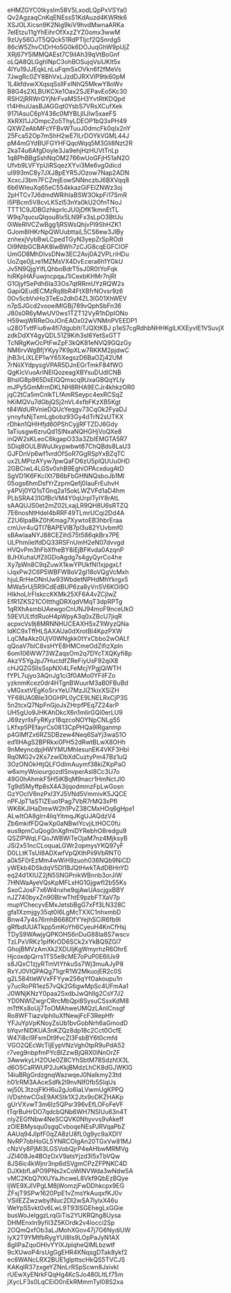 eHMZGYC0tkysIm58V5LxodLQpPxVSYa0
Qv2AgzaqCnKqENEssS1KdAuzd4KWRtk6
XSJOLXicsn9K2Nig9kiV9hvdMwnaARKa
7elEtzu11gYhEihrOfXxzZYZ0omx3wwM
9zUyS6OJT5QQck51RdPTljcf2QSnrdg5
86cW5ZhvCtDrHo5G0k6DOJuqGhW9pUjZ
XRj67Y5lMMQAEst7C9iIAh39qVtBoGnf
oLQA8QLGghINpC3ohBOSujqVsiUKlt5x
4IYu19JJEqkLnLuFqmSxOVkn6f2fMeVs
7JwgRc0ZY8BhVxLJzdDJRXVIP9tk60pM
1L4kfdvwXXqsqSslIFxINhQ5MkwY8oWv
B8G4s2XLBUKCXe1Oax2SJEPavEo5Kc30
RSH2jRRWrGYjNrFvaMS5H3YvtRtKDQpd
t14HhuUasBJAGGqt0YsbS7VRsXCufXek
917IAsuC6pY436c0MYBLjIIJlw5xaeFS
XkRXI1JJOmpcZo5ThyLDEOP1bQ3xPH49
QXWZeAbMFcYFBvWTuuJ0dmcFk0qIx2nY
25Fca52Op7mShH2wE7ILrDOYkVGML44J
pM4mGYdBUFGYHFQqoWqq5M3Gli8Nzt2R
2kaT4u6AfgDoyle3Ja9ehjHzHUVtTnLp
1q8PhBBgSshNqOM2766wUoGFjH51aN2O
Ufvb9LVFYpUiRSqezXYvi3Me6vgGdicd
uI993mC8y7JXJ8pEYR5JOzow7Nap2ADN
XcxcJ3bm7FCZmjEowSNNnczbJ6BXVqq8
6b6WIeuXq65eC554kkazGiFEIZNWz3oj
2pHTCv7J6dmdWRihIaBSW3OkpFi17SmR
i5PBcm5V8cvLK5zl53nYa0kU2OfnTNoJ
TTT1C9JDBGzhkprlcJU0jDfK1kmnEtTL
W9q7qucuQIqou8Ix5LN9Fx3sLpO3BtUu
0iWeRlVCZwBgg1jRSWsQhjvPl9ShHZK1
GJom8lHKrNpQWUubttaiL5CS6ew3JlBy
znhexjVybBwLCpedTGyN3yepZrSpROdI
OI9NtbGCBAK8lwBWh7zCJG8cqEGFClOF
UmGD8MhDlvsDNw3EC2Avj0A2VPLriHDu
UoZqe0jLre1MZMsVX4DvEcera6h1YGkU
Jv5N9QjgYifLQhboBdrT5sJ0R0tYoFqk
hiRKpHAFuwjncpqaJ1iCexbKHMr7njRl
G1OjyfSePdh6Ia33Os7qtRRmUYzRQW2s
GapiQEudECMzRq8bR4FtXBfrNOvsr9z6
0Ov5cbVxHo3TeEo2dh04ZL3IG01XhWEV
n7pSJGcd2vooeiMlGBj789vQphSbFn36
J80s0R6yMwUV0ws1TZT12VyR1hDpIONo
H59wqWRReOoJOnEAOx02wVNMnPVEEDP1
u28OTvtfFiu6w4fi7dgubItiTJQXtKBJ
p1eS7cgRdhbNHHKglLKXEyvlE1VSuvjX
zdkDdXY4gyQDL51Z9Kih3sI6YetSxGTT
TcNRgKwOcPtFwZpF3kQK81eNVQ9GQzGy
NM6rvWgBfjYKyy7K9pXLw7RKKM2pjdwC
jhB3rLiXLEP1wY65XegszD6BaOZj42UM
7rNiiXYdpysgVPAR5DJnEGrTmkF84fWO
QgKIcVuoArlNElQozeagXBYsuDUdlCNB
BhsIG8p965DsElQQmscq9UxaGBQqYLly
mJPy5GmMrmDKLNH8RHA9ECJr4khkzOR0
jqC2tCa5mCnlkTLfAmRSeypc4exRCSqZ
hKiMQVu7dGbjQSj2nVL4sfbFKzXB5Kgt
t84WdURVnieDQUcYeqgv73CqOk2FyaDJ
ynnyfsNjTxmLgbobz93Gy4dTrN2sUTKX
rDhkn1QHIHfjd60PShCyjjRFTZDJ6Gdy
1aTiusgw6zruQd1SlNxaNQHGHjVoQXe8
inQW2sKLeoC6kgapO33a3ZbIEMGTA5R7
SDiq8OULBWuUkypwbwt87ChQBds8LaU3
GJFDnVp6wf1vrdOfSoR7GgRSpYxBZqTC
ux2LMPizAYyw7pwQaFD6zU5plQUUu0HD
2GBCiwL4LGSv0xhB9EghiOPAcxdugAtD
SgVD1K6FKcIXt7B6bFbGHNNQsboJb1Ml
05ogs6hmDsfYrZzpmQefj0IauFrEuhvH
y4PVj0YQ1sTGnq2a1SokLWZVFd1aD4hm
PLbSRA431GfBcVM4Y0qUrplTylY8rAtL
sAAQUJS0et2mZ02LxajLR9QH8U6sRTZQ
7E6nosNtHdeI4bRRF49TLmrUCqi2Dd4A
Z2U6lpaBkZ0hKmag7XywtoEB3hbrEraa
cmUvr4uQTI7BAPEVIB7pl3u82YUvbmf0
sBAwlaaNYJ88CEZihS75t586qkBrx7PE
ULPhmileIfdDQ33RSFnUmH2eN07dvvgd
HVQvPm3hFbXfheBY8iEjBFKvda0AzqnP
8JHXuhaUfZilGDoAgdg7s4gyQyrCo4he
Xy7pWn8C9qZuwX1kwYPUkfNI1xjpgxLf
iJqxPw2C6P5WBFW8oV2gl18oVQgVcMxh
hjuLRrHeONnUw93WbdetNPHdMhYkrgx5
MWa5rUj5R9CdEdBUP6za8yVnSV6KOi9O
HIkhoLIrFlskccKKMk25XF6A4vZCjlwZ
EfR1ZKS21COItthgDRXqdVMqT3dpRPTg
1qRXhAsmbUAewgoCnUNJ94moF9nceUkO
59EVULtfdRuoH4pWpyA3q0xZBcU7jiqR
acpxcVs9j8MRNNHUCEAXHSxZ1lWyzQNa
IdKC9xTffHLSAXAUa0dXrotBI4KpzPXW
LqCMaAkz0UjV0WNgkk0tYxCbbo2wOALf
qQoaV7blC8xsHYE8HMCmeOdZifizXpln
6om106WW73WZaqsOm2q7DYcTXQKyfi8p
AkzY5YgJpJ7HuctdfZReFiyUsF92qiX8
cHJQZGSlIsSspNXI4LFeMcjYPgjQiWTH
fYPL7ujyo3AQnJg1ci3f0AMo0YFilFZo
yzknmKcez0dr4HTgnBWuurM3aB0FBuBd
vMGxxtVEgKoSrxYeU7MzJlZ1kixXSiZH
YF68UA0BIe3OGHPL0yCE9LNELRxCjP3S
5n2tcxQ7NpFnGjoJxZHrpfPEq7Z24arP
UH5gUo9JHKAhDkcX6n1mIirGQi0erLU9
J69zyrlIsFyRKyz18qzcoNOYNpCNLg55
LKfxp5PEfayrCs0813CpPHQa9lRganmp
p4GlMfZx6RZSDBzew4Neq6SaYj3waS1O
ed1IHAgS2BPRkxi0PH52dRwtBLwX8OHh
9nMeyncdpjHWYMUMhlesunEK4VKF3Hbl
Rq0MG2v2Ks7zwlDbXdCuztyPm47Bz1uQ
3OzONOkHtjQLFOdImAuymf38kiZKpPaO
w6xmyWoiourgozdISnvperAsl8Cc3U7o
49G0hAhmkF5H5iKBqM9nacr1HmNctJl0
Tg9d5Myffp8sX4A3ijqodmmzFpLwGosn
GzYOcIV6nzPxI3YJ5VNd5VmmivK5JQCE
nPFJpT1aSTlZEuo1Pag7VbR7rMQ3xPfl
WK6KJlHaDmwW2h1PvZ38CMxHOq6gHpe1
ALwItOA8glrr4IiqYitmqJKgUJAQdzV4
Zb6mkifFDQwXp0aNBwlYcvjiLtHOC0fu
eus9pmCuQog0nXgfmiDYRebhO8redgu9
QSZlPWqLFQoJWBWiTeOjaM7nz4MjksyB
JSi2x51ncCLoquaLGWr2opmysYKQ97yF
D0LLtKTsUI8ADXwfVpQXthPii9VbRNT0
a0k5F0rEzMm4wWiH9zuoh036NQb9NiCD
yWEkb4DSkdqV5Dl1BJQtHwkTAdDBHnYD
eq24d1XIUZ2jN5SNGPnikWBnnb3orJiW
7HNWaAyeVQsKpMFLxHG1GjgwfI2b55Ks
SxoCJosF7x6W4nxhe9qjAwUAscjgxBBY
nJZ740byxZn90BIrwThtE9pzbFTXaV7p
mupYChecyvEMxJetsbBgG7xFf3LN328C
gfa1Xzmjgy35qt0I6LgMcTXXC1nhxmbD
Bnw47y4s76mhB668DfYYejhSCiR6fb9l
gRfbdUUATkpp5mKoYh6CyeuH4KnCfHsj
TDyS9WAwjyQPKOHS6nDuG88la8S7wscv
TzLPxVRKz1pIfKrOD6SCk2xYkBQ9ZGl7
GhojBMVzAmXk2XDUIjKgWmyrhzR6OhrE
HjcoxdpQrrs1TS5e8cME7oPuP0E6lUx9
s8JQxC1zjyRTmVtYhkuSs7Wj3muAJyP8
RxYJ0VIQPAQg71igrR1W2MkuojER2c0S
g2L584tIeWVxFFYyw256qYfOakoupu1n
y7ucRoPR1ez57vQk2G6gwMpSc4UFmAa1
J0WNjKNzY0paa2SxdbJwQhIlg2CsY7J2
YD0NWIZwgrCRrcMbQpi8SysuCSsxKdM8
mTtfKs8oUj7ToOMAhweUMQzLAnICnsgf
Ro8WFTiazvlphlIuXfNewjFcF3RepHfr
YFJuYpVpKNoyZsUb1bvGobNrh6aGmodD
bYqvrNlDKUA3nKZQz8dp18c2Cct0OcfE
W47i8cI9FsmDt9fvcZl3FsbBY6t0cmfd
VGO2QEcWcTljEypVNzVgh0tpR9uPdA52
r7veg9nbpfmPYcBlZzwBjQRX0INnOrZF
3AwwkyLH2OUe0Z8CYhSbtM78SdzhtX3L
d6O5CaRWUP2JuKkjBMdzLhCK8dGJWKIG
14iuBRgGrdzgnqWazwqeJ0Nalkmy23td
h01rRM3AAceSdfk2l9nvNIf0fb5SIqUs
wj50L3tzojFKH6u2gJo6iaLVwmUgKPPQ
iVDshtwCGsE9AKStk1X2Jtx9oDKZHAKp
gUrVXvwT3m6Iz5QPsr396vEfLOFoFeVF
tTqrBuHrDO7qdcbQNb6WH7NSlUu63n4T
nlyZEGfNbw4NeSCQVK0Nhyvvs9vAkeff
zOlEBMysqu0sgqCvboqeNEsPJRVqaPbZ
AAUq94JIpfF0qZA8zU8fL0g9yc9aXDlY
NvRP7obHoGL5YNRCOlgAn20TGxVw81MJ
cNzVy8PjMi3LGSVobQjrP4eAHbwMRMVg
JZI408Je4BOzOxV9atsYjzd3I5xTbVQw
8JS6ic4kWjnr3np6dSVgmCPzZFPNKC4D
DJXkbfLaPO9PNs2xCoWINVWda3wNdw5A
vMC2KbQ7tXUYaJhcweL8Vkf9QbEzBQye
ljWE9XJlVPgLM8jWomzjFwDDhkcpx9EG
ZFsjT9SPw1620PpE1vZmsYkAuqxfKJ0v
VSiIEZZwzwbylNuc2DI2wSA7lylxX46u
WeYpS5vkt0v6LwL9T93ISGEhegLxGGie
busWoJeIggzLrqGiTis2YUKRQhg8Uysa
DHMEnxln9yfiI3Z5KOrdk2v4locci2Sp
2OQmQxfOb3aLJMohXGov47j7G6NydiUW
lyX2T9YMtfbRygYUl8Is9LOpPaJyN1AX
8gllPaZqoOHIvYYIXJplqheQIMLbzwtf
9cXUwoP4rsUgGgEHR4KNqsgDTak8ykf2
ec6WANcLRX2BUE1gIpttscHkQS5TVCJS
KAKqIR37zxgeYZNnLrRSpScwn8Jxivkl
rUEwXyENrkFQqHg4KcSJo480LItLf75m
jXycLF3s0LqCEiO0nEkRMmmTyI08S2xa
